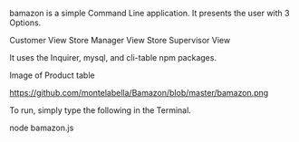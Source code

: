 bamazon is a simple Command Line application. It presents the user with 3 Options.

Customer View
Store Manager View
Store Supervisor View

It uses the Inquirer, mysql, and cli-table npm packages.


Image of Product table

https://github.com/montelabella/Bamazon/blob/master/bamazon.png

To run, simply type the following in the Terminal.

node bamazon.js


